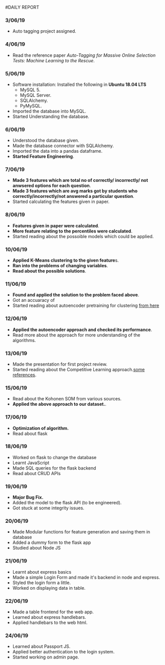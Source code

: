 #DAILY REPORT

### 3/06/19
  - Auto tagging project assigned.
### 4/06/19
  - Read the reference paper _Auto-Tagging for Massive Online Selection Tests: Machine Learning to the Rescue_.
### 5/06/19
  - Software installation: Installed the following in **Ubuntu 18.04 LTS**
    - MySQL 5.
    - MySQL Server.
    - SQLAlchemy.
    - PyMySQL.
  - Imported the database into MySQL.
  - Started Understanding the database.
### 6/06/19
  - Understood the database given.
  - Made the database connector with SQLAlchemy.
  - Imported the data into a pandas dataframe.
  - **Started Feature Engineering**.
### 7/06/19
  - **Made 3 features which are total no of correctly/ incorrectly/ not anwsered options for each question**.
  - **Made 3 features which are avg marks got by students who correctly/incorrectly/not answered a particular question**.
  - Started calculating the features given in paper.
### 8/06/19
  - **Features given in paper were calculated**.
  - **More feature relating to the percentiles were calculated**.
  - Started reading about the possoible models which could be applied.
### 10/06/19
  - **Applied K-Means clustering to the given feature**s.
  - **Ran into the problems of changing variables**.
  - **Read about the possible solutions**.
### 11/06/19
  - **Found and applied the solution to the problem faced above**.
  - Got an accuaracy of 
  - Started reading about autoencoder pretraining for clustering [from here](https://www.dlology.com/blog/how-to-do-unsupervised-clustering-with-keras/)
### 12/06/19
  - **Applied the autoencoder approach and checked its performance**.
  - Read more about the approach for more understanding of the algorithms.
### 13/06/19
  - Made the presentation for first project review.
  - Started reading about the Competitive Learning approach.[some references](http://labs.seas.wustl.edu/bme/raman/Lectures/Lecture10_CompetitiveLearning.pdf).
### 15/06/19
  - Read about the Kohonen SOM from various sources.
  - **Applied the above approach to our dataset.**.
### 17/06/19
  - **Optimization of algorithm.**
  - Read about flask
### 18/06/19
  - Worked on flask to change the database
  - Learnt JavaScript
  - Made SQL queries for the flask backend
  - Read about CRUD APIs
### 19/06/19
  - **Major Bug Fix.**
  - Added the model to the flask API (to be engineered).
  - Got stuck at some integrity issues.
### 20/06/19
  - Made Modular functions for feature generation and saving them in database
  - Added a dummy form to the flask app
  - Studied about Node JS
### 21/06/19
  - Learnt about express basics
  - Made a simple Login Form and made it's backend in node and express.
  - Styled the login form a little.
  - Worked on displaying data in table.
### 22/06/19
  - Made a table frontend for the web app.
  - Learned about express handlebars.
  - Applied handlebars to the web html.
### 24/06/19 
  - Learned about Passport JS.
  - Applied better authentication to the login system.
  - Started working on admin page.
  

